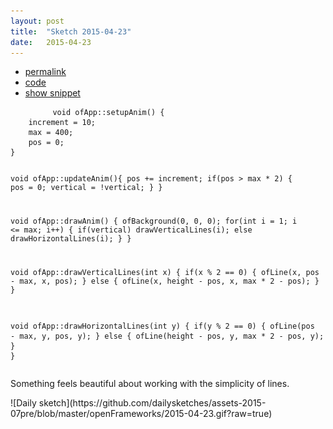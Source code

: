 ```yaml
---
layout: post
title:  "Sketch 2015-04-23"
date:   2015-04-23
---
```

<div class="code">
    <ul>
        <li><a href="{% post_url 2015-04-23-sketch %}">permalink</a></li>
        <li><a href="https://github.com/dailysketches/sketches-2015-07pre/tree/master/2015-04-23">code</a></li>
        <li><a href="#" class="snippet-button">show snippet</a></li>
    </ul>
    <pre class="snippet">
        <code class="cpp">void ofApp::setupAnim() {
    increment = 10;
    max = 400;
    pos = 0;
}

void ofApp::updateAnim(){
    pos += increment;
    if(pos &gt; max * 2) {
        pos = 0;
        vertical = !vertical;
    }
}

void ofApp::drawAnim() {
    ofBackground(0, 0, 0);
    for(int i = 1; i &lt;= max; i++) {
        if(vertical) drawVerticalLines(i);
        else drawHorizontalLines(i);
    }
}

void ofApp::drawVerticalLines(int x) {
    if(x % 2 == 0) {
        ofLine(x, pos - max, x, pos);
    } else {
        ofLine(x, height - pos, x, max * 2 - pos);
    }
}

void ofApp::drawHorizontalLines(int y) {
    if(y % 2 == 0) {
        ofLine(pos - max, y, pos, y);
    } else {
        ofLine(height - pos, y, max * 2 - pos, y);
    }
}</code>
    </pre>
</div>
<p class="description">Something feels beautiful about working with the simplicity of lines.</p>
![Daily sketch](https://github.com/dailysketches/assets-2015-07pre/blob/master/openFrameworks/2015-04-23.gif?raw=true)
